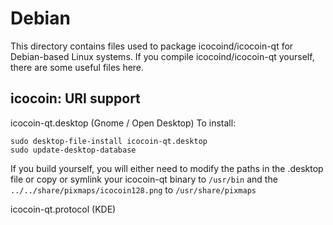 
Debian
====================
This directory contains files used to package icocoind/icocoin-qt
for Debian-based Linux systems. If you compile icocoind/icocoin-qt yourself, there are some useful files here.

## icocoin: URI support ##


icocoin-qt.desktop  (Gnome / Open Desktop)
To install:

	sudo desktop-file-install icocoin-qt.desktop
	sudo update-desktop-database

If you build yourself, you will either need to modify the paths in
the .desktop file or copy or symlink your icocoin-qt binary to `/usr/bin`
and the `../../share/pixmaps/icocoin128.png` to `/usr/share/pixmaps`

icocoin-qt.protocol (KDE)

